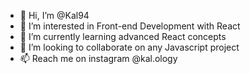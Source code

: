 - 👋 Hi, I’m @Kal94
- 👀 I’m interested in Front-end Development with React
- 🌱 I’m currently learning advanced React concepts
- 💞️ I’m looking to collaborate on any Javascript project
- 📫 Reach me on instagram @kal.ology

<!---
Kal94/Kal94 is a ✨ special ✨ repository because its `README.md` (this file) appears on your GitHub profile.
You can click the Preview link to take a look at your changes.
--->
